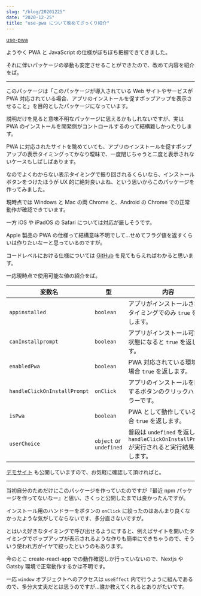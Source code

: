 ```yaml
---
slug: "/blog/20201225"
date: "2020-12-25"
title: "use-pwa について改めてざっくり紹介"
---
```


[use-pwa](https://www.npmjs.com/package/use-pwa)

ようやく PWA と JavaScript の仕様がぼちぼち把握できてきました。

それに伴いパッケージの挙動も安定させることができたので、改めて内容を紹介をば。

---

このパッケージは「このパッケージが導入されている Web サイトやサービスが PWA 対応されている場合、アプリのインストールを促すポップアップを表示させること」を目的としたパッケージになっています。

説明だけを見ると意味不明なパッケージに思えるかもしれないですが、実は PWA のインストールを開発側がコントロールするのって結構難しかったりします。

PWA に対応されたサイトを眺めていても、アプリのインストールを促すポップアップの表示タイミングってかなり曖昧で、一度閉じちゃうと二度と表示されないケースもしばしばあります。

なのでよくわからない表示タイミングで振り回されるくらいなら、インストールボタンをつけたほうが UX 的に絶対良いよね、という思いからこのパッケージを作ってみました。

現時点では Windows と Mac の両 Chrome と、Android の Chrome での正常動作が確認できています。

一方 iOS や iPadOS の Safari については対応が厳しそうです。

Apple 製品の PWA の仕様って結構意味不明でして…せめてフラグ値を返すくらいは作りたいなーと思っているのですが。

コードレベルにおける仕様については [GitHub](https://github.com/piro0919/use-pwa) を見てもらえればわかると思います。

一応現時点で使用可能な値の紹介をば。

| 変数名                       | 型                      | 内容                                                                                        |
| ---------------------------- | ----------------------- | ------------------------------------------------------------------------------------------- |
| `appinstalled`               | `boolean`               | アプリがインストールされたタイミングでのみ `true` を返します。                              |
| `canInstallprompt`           | `boolean`               | アプリがインストール可能な状態になると `true` を返します。                                  |
| `enabledPwa`                 | `boolean`               | PWA 対応されている環境の場合 `true` を返します。                                            |
| `handleClickOnInstallPrompt` | `onClick`               | アプリのインストールを開始するボタンのクリックハンドラーです。                              |
| `isPwa`                      | `boolean`               | PWA として動作している場合 `true` を返します。                                              |
| `userChoice`                 | `object` or `undefined` | 普段は `undefined` を返し、 `handleClickOnInstallPrompt` が実行されると実行結果を返します。 |

[デモサイト](https://use-pwa.kk-web.link/) も公開していますので、お気軽に確認して頂ければと。

---

当初自分のためだけにこのパッケージを作っていたのですが『最近 npm パッケージを作ってないなー』と思い、さくっと公開したまでは良かったんですが。

インストール用のハンドラーをボタンの `onClick` に絞ったのはあんまり良くなかったような気がしてならないです、多分直さないですが。

とはいえ好きなタイミングで呼び出せるようにすると、例えばサイトを開いたタイミングでポップアップが表示されるような作りも簡単にできちゃうので、そういう使われ方がイヤで絞ったというのもあります。

今のとこ create-react-app での動作確認しか行っていないので、Nextjs や Gatsby 環境で正常動作するかは不明です。

一応 `window` オブジェクトへのアクセスは `useEffect` 内で行うように組んであるので、多分大丈夫だとは思うのですが…誰か教えてくれるとありがたいです。
